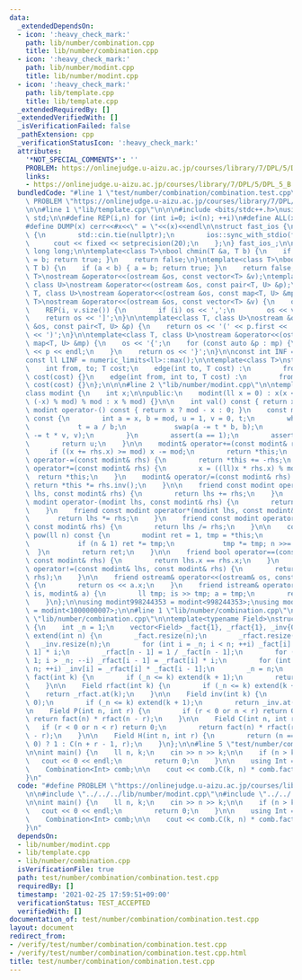 ```yaml
---
data:
  _extendedDependsOn:
  - icon: ':heavy_check_mark:'
    path: lib/number/combination.cpp
    title: lib/number/combination.cpp
  - icon: ':heavy_check_mark:'
    path: lib/number/modint.cpp
    title: lib/number/modint.cpp
  - icon: ':heavy_check_mark:'
    path: lib/template.cpp
    title: lib/template.cpp
  _extendedRequiredBy: []
  _extendedVerifiedWith: []
  _isVerificationFailed: false
  _pathExtension: cpp
  _verificationStatusIcon: ':heavy_check_mark:'
  attributes:
    '*NOT_SPECIAL_COMMENTS*': ''
    PROBLEM: https://onlinejudge.u-aizu.ac.jp/courses/library/7/DPL/5/DPL_5_B
    links:
    - https://onlinejudge.u-aizu.ac.jp/courses/library/7/DPL/5/DPL_5_B
  bundledCode: "#line 1 \"test/number/combination/combination.test.cpp\"\n#define\
    \ PROBLEM \"https://onlinejudge.u-aizu.ac.jp/courses/library/7/DPL/5/DPL_5_B\"\
    \n\n#line 1 \"lib/template.cpp\"\n\n\n#include <bits/stdc++.h>\nusing namespace\
    \ std;\n\n#define REP(i,n) for (int i=0; i<(n); ++i)\n#define ALL(x) begin(x),end(x)\n\
    #define DUMP(x) cerr<<#x<<\" = \"<<(x)<<endl\n\nstruct fast_ios {\n    fast_ios()\
    \ {\n        std::cin.tie(nullptr);\n        ios::sync_with_stdio(false);\n  \
    \      cout << fixed << setprecision(20);\n    };\n} fast_ios_;\n\nusing ll =\
    \ long long;\n\ntemplate<class T>\nbool chmin(T &a, T b) {\n    if (a > b) { a\
    \ = b; return true; }\n    return false;\n}\ntemplate<class T>\nbool chmax(T &a,\
    \ T b) {\n    if (a < b) { a = b; return true; }\n    return false;\n}\n\ntemplate<class\
    \ T>\nostream &operator<<(ostream &os, const vector<T> &v);\ntemplate<class T,\
    \ class U>\nostream &operator<<(ostream &os, const pair<T, U> &p);\ntemplate<class\
    \ T, class U>\nostream &operator<<(ostream &os, const map<T, U> &mp);\n\ntemplate<class\
    \ T>\nostream &operator<<(ostream &os, const vector<T> &v) {\n    os << '[';\n\
    \    REP(i, v.size()) {\n        if (i) os << ',';\n        os << v[i];\n    }\n\
    \    return os << ']';\n}\n\ntemplate<class T, class U>\nostream &operator<<(ostream\
    \ &os, const pair<T, U> &p) {\n    return os << '(' << p.first << ' ' << p.second\
    \ << ')';\n}\n\ntemplate<class T, class U>\nostream &operator<<(ostream &os, const\
    \ map<T, U> &mp) {\n    os << '{';\n    for (const auto &p : mp) {\n        os\
    \ << p << endl;\n    }\n    return os << '}';\n}\n\nconst int INF = numeric_limits<int>::max();\n\
    const ll LINF = numeric_limits<ll>::max();\n\ntemplate<class T>\nstruct edge {\n\
    \    int from, to; T cost;\n    edge(int to, T cost) :\n        from(-1), to(to),\
    \ cost(cost) {}\n    edge(int from, int to, T cost) :\n        from(from), to(to),\
    \ cost(cost) {}\n};\n\n\n#line 2 \"lib/number/modint.cpp\"\n\ntemplate<int mod>\n\
    class modint {\n    int x;\n\npublic:\n    modint(ll x = 0) : x(x < 0 ? (mod -\
    \ (-x) % mod) % mod : x % mod) {}\n\n    int val() const { return x; }\n    const\
    \ modint operator-() const { return x ? mod - x : 0; }\n    const modint inv()\
    \ const {\n        int a = x, b = mod, u = 1, v = 0, t;\n        while (b) {\n\
    \            t = a / b;\n            swap(a -= t * b, b);\n            swap(u\
    \ -= t * v, v);\n        }\n        assert(a == 1);\n        assert(b == 0);\n\
    \        return u;\n    }\n\n    modint& operator+=(const modint& rhs) {\n   \
    \     if ((x += rhs.x) >= mod) x -= mod;\n        return *this;\n    }\n    modint&\
    \ operator-=(const modint& rhs) {\n        return *this += -rhs;\n    }\n    modint&\
    \ operator*=(const modint& rhs) {\n        x = ((ll)x * rhs.x) % mod;\n      \
    \  return *this;\n    }\n    modint& operator/=(const modint& rhs) {\n       \
    \ return *this *= rhs.inv();\n    }\n\n    friend const modint operator+(modint\
    \ lhs, const modint& rhs) {\n        return lhs += rhs;\n    }\n    friend const\
    \ modint operator-(modint lhs, const modint& rhs) {\n        return lhs -= rhs;\n\
    \    }\n    friend const modint operator*(modint lhs, const modint& rhs) {\n \
    \       return lhs *= rhs;\n    }\n    friend const modint operator/(modint lhs,\
    \ const modint& rhs) {\n        return lhs /= rhs;\n    }\n\n    const modint\
    \ pow(ll n) const {\n        modint ret = 1, tmp = *this;\n        while (n) {\n\
    \            if (n & 1) ret *= tmp;\n            tmp *= tmp; n >>= 1;\n      \
    \  }\n        return ret;\n    }\n\n    friend bool operator==(const modint& lhs,\
    \ const modint& rhs) {\n        return lhs.x == rhs.x;\n    }\n    friend bool\
    \ operator!=(const modint& lhs, const modint& rhs) {\n        return !(lhs ==\
    \ rhs);\n    }\n\n    friend ostream& operator<<(ostream& os, const modint& a)\
    \ {\n        return os << a.x;\n    }\n    friend istream& operator>>(istream&\
    \ is, modint& a) {\n        ll tmp; is >> tmp; a = tmp;\n        return is;\n\
    \    }\n};\n\nusing modint998244353 = modint<998244353>;\nusing modint1000000007\
    \ = modint<1000000007>;\n\n#line 1 \"lib/number/combination.cpp\"\n\n\n#line 4\
    \ \"lib/number/combination.cpp\"\n\ntemplate<typename Field>\nstruct Combination\
    \ {\n    int _n = 1;\n    vector<Field> _fact{1}, _rfact{1}, _inv{0};\n\n    void\
    \ extend(int n) {\n        _fact.resize(n);\n        _rfact.resize(n);\n     \
    \   _inv.resize(n);\n        for (int i = _n; i < n; ++i) _fact[i] = _fact[i -\
    \ 1] * i;\n        _rfact[n - 1] = 1 / _fact[n - 1];\n        for (int i = n -\
    \ 1; i > _n; --i) _rfact[i - 1] = _rfact[i] * i;\n        for (int i = _n; i <\
    \ n; ++i) _inv[i] = _rfact[i] * _fact[i - 1];\n        _n = n;\n    }\n\n    Field\
    \ fact(int k) {\n        if (_n <= k) extend(k + 1);\n        return _fact.at(k);\n\
    \    }\n\n    Field rfact(int k) {\n        if (_n <= k) extend(k + 1);\n    \
    \    return _rfact.at(k);\n    }\n\n    Field inv(int k) {\n        assert(k !=\
    \ 0);\n        if (_n <= k) extend(k + 1);\n        return _inv.at(k);\n    }\n\
    \n    Field P(int n, int r) {\n        if (r < 0 or n < r) return 0;\n       \
    \ return fact(n) * rfact(n - r);\n    }\n\n    Field C(int n, int r) {\n     \
    \   if (r < 0 or n < r) return 0;\n        return fact(n) * rfact(r) * rfact(n\
    \ - r);\n    }\n\n    Field H(int n, int r) {\n        return (n == 0 and r ==\
    \ 0) ? 1 : C(n + r - 1, r);\n    }\n};\n\n#line 5 \"test/number/combination/combination.test.cpp\"\
    \n\nint main() {\n    ll n, k;\n    cin >> n >> k;\n\n    if (n > k) {\n     \
    \   cout << 0 << endl;\n        return 0;\n    }\n\n    using Int = modint1000000007;\n\
    \    Combination<Int> comb;\n\n    cout << comb.C(k, n) * comb.fact(n) << endl;\n\
    }\n"
  code: "#define PROBLEM \"https://onlinejudge.u-aizu.ac.jp/courses/library/7/DPL/5/DPL_5_B\"\
    \n\n#include \"../../../lib/number/modint.cpp\"\n#include \"../../../lib/number/combination.cpp\"\
    \n\nint main() {\n    ll n, k;\n    cin >> n >> k;\n\n    if (n > k) {\n     \
    \   cout << 0 << endl;\n        return 0;\n    }\n\n    using Int = modint1000000007;\n\
    \    Combination<Int> comb;\n\n    cout << comb.C(k, n) * comb.fact(n) << endl;\n\
    }\n"
  dependsOn:
  - lib/number/modint.cpp
  - lib/template.cpp
  - lib/number/combination.cpp
  isVerificationFile: true
  path: test/number/combination/combination.test.cpp
  requiredBy: []
  timestamp: '2021-02-25 17:59:51+09:00'
  verificationStatus: TEST_ACCEPTED
  verifiedWith: []
documentation_of: test/number/combination/combination.test.cpp
layout: document
redirect_from:
- /verify/test/number/combination/combination.test.cpp
- /verify/test/number/combination/combination.test.cpp.html
title: test/number/combination/combination.test.cpp
---
```


